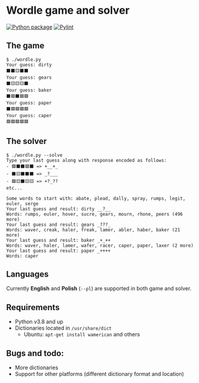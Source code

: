 # Wordle game and solver

[![Python package](https://github.com/mateusza/wordle-game-and-solver/actions/workflows/python-package.yml/badge.svg)](https://github.com/mateusza/wordle-game-and-solver/actions/workflows/python-package.yml)
[![Pylint](https://github.com/mateusza/wordle-game-and-solver/actions/workflows/pylint.yml/badge.svg)](https://github.com/mateusza/wordle-game-and-solver/actions/workflows/pylint.yml)

## The game

```
$ ./wordle.py 
Your guess: dirty
⬛⬛🟨⬛⬛
Your guess: gears
⬛🟨🟨🟨⬛
Your guess: baker
⬛🟩⬛🟩🟩
Your guess: paper
⬛🟩🟩🟩🟩
Your guess: caper
🟩🟩🟩🟩🟩
```


## The solver

```
$ ./wordle.py --solve 
Type your last guess along with response encoded as follows:
- 🟩⬛⬛🟩⬛ => +__+_
- ⬛🟨⬛⬛⬛ => _?___
- 🟩🟨⬛🟨🟨 => +?_??
etc...

Some words to start with: abate, plead, dally, spray, rumps, legit, euler, serge
Your last guess and result: dirty __?__
Words: rumps, euler, hover, sucre, gears, mourn, rhone, peers (496 more)
Your last guess and result: gears _???_
Words: waver, creak, haler, freak, lamer, abler, haber, baker (21 more)
Your last guess and result: baker _+_++
Words: waver, haler, lamer, wafer, racer, caper, paper, laxer (2 more)
Your last guess and result: paper _++++
Words: caper
```


## Languages

Currently **English** and **Polish** (`--pl`) are supported in both game and solver.


## Requirements

- Python v3.8 and up
- Dictionaries located in `/usr/share/dict`
    - Ubuntu: `apt-get install wamerican` and others


## Bugs and todo:

- More dictionaries
- Support for other platforms (different dictionary format and location)

